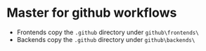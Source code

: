 # Master for github workflows

- Frontends copy the `.github` directory under `github\frontends\`
- Backends copy the `.github` directory under `github\backends\`

